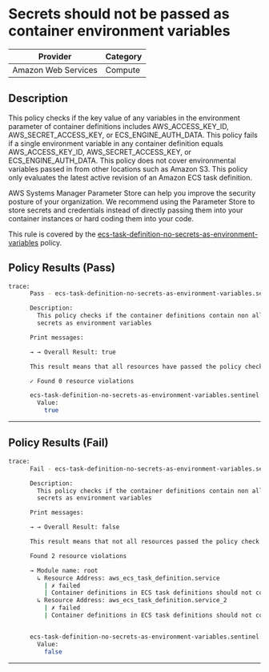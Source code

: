 # Secrets should not be passed as container environment variables

| Provider            | Category     |
|---------------------|--------------|
| Amazon Web Services | Compute      |

## Description

This policy checks if the key value of any variables in the environment parameter of container definitions includes AWS_ACCESS_KEY_ID, AWS_SECRET_ACCESS_KEY, or ECS_ENGINE_AUTH_DATA. This policy fails if a single environment variable in any container definition equals AWS_ACCESS_KEY_ID, AWS_SECRET_ACCESS_KEY, or ECS_ENGINE_AUTH_DATA. This policy does not cover environmental variables passed in from other locations such as Amazon S3. This policy only evaluates the latest active revision of an Amazon ECS task definition.

AWS Systems Manager Parameter Store can help you improve the security posture of your organization. We recommend using the Parameter Store to store secrets and credentials instead of directly passing them into your container instances or hard coding them into your code.

This rule is covered by the [ecs-task-definition-no-secrets-as-environment-variables](https://github.com/hashicorp/policy-library-NIST-Policy-Set-for-AWS-Terraform/blob/main/policies/ecs/ecs-task-definition-no-secrets-as-environment-variables.sentinel) policy.

## Policy Results (Pass)
```bash
trace:
      Pass - ecs-task-definition-no-secrets-as-environment-variables.sentinel

      Description:
        This policy checks if the container definitions contain non allow listed
        secrets as environment variables

      Print messages:

      → → Overall Result: true

      This result means that all resources have passed the policy check for the policy ecs-task-definition-no-secrets-as-environment-variables.

      ✓ Found 0 resource violations

      ecs-task-definition-no-secrets-as-environment-variables.sentinel:77:1 - Rule "main"
        Value:
          true
```

---

## Policy Results (Fail)
```bash
trace:
      Fail - ecs-task-definition-no-secrets-as-environment-variables.sentinel

      Description:
        This policy checks if the container definitions contain non allow listed
        secrets as environment variables

      Print messages:

      → → Overall Result: false

      This result means that not all resources passed the policy check and the protected behavior is not allowed for the policy ecs-task-definition-no-secrets-as-environment-variables.

      Found 2 resource violations

      → Module name: root
        ↳ Resource Address: aws_ecs_task_definition.service
          | ✗ failed
          | Container definitions in ECS task definitions should not contain the following environment variables - AWS_ACCESS_KEY_ID, AWS_SECRET_ACCESS_KEY, ECS_ENGINE_AUTH_DATA. Refer to https://docs.aws.amazon.com/securityhub/latest/userguide/ecs-controls.html#ecs-8 for more details.
        ↳ Resource Address: aws_ecs_task_definition.service_2
          | ✗ failed
          | Container definitions in ECS task definitions should not contain the following environment variables - AWS_ACCESS_KEY_ID, AWS_SECRET_ACCESS_KEY, ECS_ENGINE_AUTH_DATA. Refer to https://docs.aws.amazon.com/securityhub/latest/userguide/ecs-controls.html#ecs-8 for more details.


      ecs-task-definition-no-secrets-as-environment-variables.sentinel:77:1 - Rule "main"
        Value:
          false
```

---